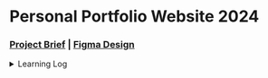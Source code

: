 # Personal Portfolio Website 2024

### [Project Brief](https://docs.google.com/document/d/1xX3JyhCoY1ZcdFDHziUkMAU3QRtyvLnhaLeK502Ml9o/edit?usp=sharing) | [Figma Design](https://www.figma.com/file/vvyBG2wZJKSlHk0ZiEVzrd/Personal-Portfolio-Website-2024?type=design&node-id=5%3A25&mode=design&t=0Yfu1uf0oAzN5K2X-1)

<details>
<summary>Learning Log</summary>
<br>

<details>
  <summary>Project Management</summary>
<br>
  
  - Making a project brief.
  - Separation of concerns to different team member roles.
  - Using GitHub projects more effectively.
    - Separating the backlog into swimlanes based on team member roles.
    - Setting up priority, size, role, and roadmap views.
  - Agile Methodology.
    - Recognizing that project requirements can change over time. Avoid making concrete decisions and always overestimate based on historical data at the start when you know understand the least about the project (Cone of uncertainty).
    - Working in sprints.
    - Avoiding multitasking.
    - The only measure of progress is working software.
    - Let the team make the decisions.

  
  </details>

<details>
  <summary>UI/UX Design</summary>
<br>
  
  - Doing UX research and identifying user groups.
  - Making low-fidelity and high-fidelity wireframes.
  - Gathering inspiration from [UI Patterns](https://ui-patterns.com/), [Tuk](https://tuk.dev/), [Awwards](https://www.awwwards.com/), and [Dribbble](https://dribbble.com/).
  - Using components with properties, variables, styles, and auto layout.
  - Making glassmorphic components.
  - Creating a color palette based on standardized tailwind colors.
  - Creating a UI Kit and building components on top of it.
  - Iterating on past designs and coming up with different variations to compare side-by-side.

  </details>

  <details>
  <summary>Front-End Development</summary>
<br>

  - Using TypeScript properly (Primitive types, function types, complex types, union types, type narrowing, object types/interfaces, type extensions, type nesting).
  -   

  </details>

  <details>
  <summary>Back-End Development</summary>
<br>
    
- Containerizing on Docker.

  </details>

</details>
